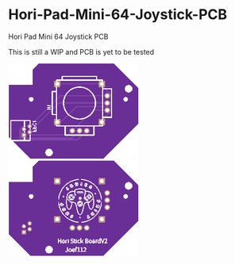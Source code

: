 # Hori-Pad-Mini-64-Joystick-PCB
Hori Pad Mini 64 Joystick PCB

This is still a WIP and PCB is yet to be tested

![PCB Underside](https://github.com/joer456/Hori-Pad-Mini-64-Joystick-PCB/blob/main/sm_purple_bottom.png)
![PCB Topside](https://github.com/joer456/Hori-Pad-Mini-64-Joystick-PCB/blob/main/sm_purple_top.png)
